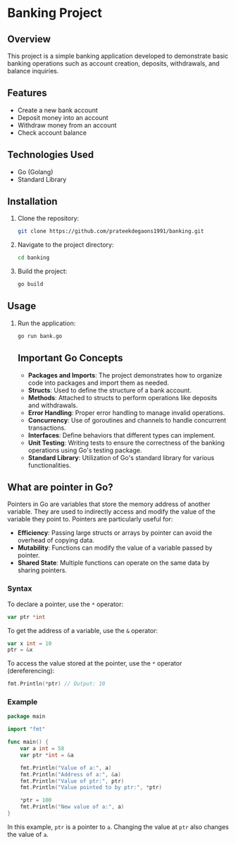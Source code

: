 # Banking Project

## Overview
This project is a simple banking application developed to demonstrate basic banking operations such as account creation, deposits, withdrawals, and balance inquiries.

## Features
- Create a new bank account
- Deposit money into an account
- Withdraw money from an account
- Check account balance

## Technologies Used
- Go (Golang)
- Standard Library

## Installation
1. Clone the repository:
    ```sh
    git clone https://github.com/prateekdegaons1991/banking.git
    ```
2. Navigate to the project directory:
    ```sh
    cd banking
    ```
3. Build the project:
    ```sh
    go build
    ```

## Usage
1. Run the application:
    ```sh
    go run bank.go
    ```


    ## Important Go Concepts

    - **Packages and Imports**: The project demonstrates how to organize code into packages and import them as needed.
    - **Structs**: Used to define the structure of a bank account.
    - **Methods**: Attached to structs to perform operations like deposits and withdrawals.
    - **Error Handling**: Proper error handling to manage invalid operations.
    - **Concurrency**: Use of goroutines and channels to handle concurrent transactions.
    - **Interfaces**: Define behaviors that different types can implement.
    - **Unit Testing**: Writing tests to ensure the correctness of the banking operations using Go's testing package.
    - **Standard Library**: Utilization of Go's standard library for various functionalities.


## What are pointer in Go?
Pointers in Go are variables that store the memory address of another variable. They are used to indirectly access and modify the value of the variable they point to. Pointers are particularly useful for:

- **Efficiency**: Passing large structs or arrays by pointer can avoid the overhead of copying data.
- **Mutability**: Functions can modify the value of a variable passed by pointer.
- **Shared State**: Multiple functions can operate on the same data by sharing pointers.

### Syntax
To declare a pointer, use the `*` operator:
```go
var ptr *int
```

To get the address of a variable, use the `&` operator:
```go
var x int = 10
ptr = &x
```

To access the value stored at the pointer, use the `*` operator (dereferencing):
```go
fmt.Println(*ptr) // Output: 10
```

### Example
```go
package main

import "fmt"

func main() {
    var a int = 58
    var ptr *int = &a

    fmt.Println("Value of a:", a)
    fmt.Println("Address of a:", &a)
    fmt.Println("Value of ptr:", ptr)
    fmt.Println("Value pointed to by ptr:", *ptr)

    *ptr = 100
    fmt.Println("New value of a:", a)
}
```
In this example, `ptr` is a pointer to `a`. Changing the value at `ptr` also changes the value of `a`.